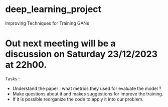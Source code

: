 # deep_learning_project
Improving Techniques for Training GANs

# Out next meeting will be a discussion on Saturday 23/12/2023 at 22h00.
Tasks : 
- Understand the paper : what metrics they used for evaluate the model ?
- Make questions about it and makes suggestions for improve the training.
- If it is possible reorganize the code to apply it into our problem.
